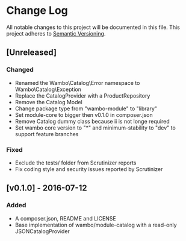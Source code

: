 # Change Log
All notable changes to this project will be documented in this file.
This project adheres to [Semantic Versioning](http://semver.org/).

## [Unreleased]

### Changed
- Renamed the Wambo\Catalog\Error namespace to Wambo\Catalog\Exception
- Replace the CatalogProvider with a ProductRepository
- Remove the Catalog Model
- Change package type from "wambo-module" to "library"
- Set module-core to bigger then v0.1.0 in composer.json
- Remove Catalog dummy class because ii is not longe required
- Set wambo core version to "*" and minimum-stability to "dev" to support feature branches

### Fixed
- Exclude the tests/ folder from Scrutinizer reports
- Fix coding style and security issues reported by Scrutinizer

## [v0.1.0] - 2016-07-12
### Added
- A composer.json, README and LICENSE
- Base implementation of wambo/module-catalog with a read-only JSONCatalogProvider
